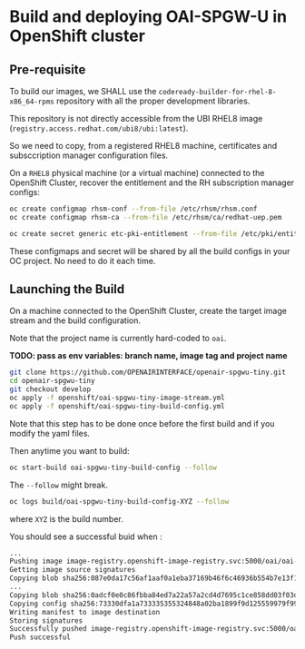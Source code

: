 # Build and deploying OAI-SPGW-U in OpenShift cluster #

## Pre-requisite ##

To build our images, we SHALL use the `codeready-builder-for-rhel-8-x86_64-rpms` repository with all the proper development libraries.

This repository is not directly accessible from the UBI RHEL8 image (`registry.access.redhat.com/ubi8/ubi:latest`).

So we need to copy, from a registered RHEL8 machine, certificates and subsccription manager configuration files.

On a `RHEL8` physical machine (or a virtual machine) connected to the OpenShift Cluster, recover the entitlement and the RH subscription manager configs:

```bash
oc create configmap rhsm-conf --from-file /etc/rhsm/rhsm.conf
oc create configmap rhsm-ca --from-file /etc/rhsm/ca/redhat-uep.pem

oc create secret generic etc-pki-entitlement --from-file /etc/pki/entitlement/{NUMBER_ON_YOUR_COMPUTER}.pem --from-file /etc/pki/entitlement/{NUMBER_ON_YOUR_COMPUTER}-key.pem
```

These configmaps and secret will be shared by all the build configs in your OC project. No need to do it each time.

## Launching the Build ##

On a machine connected to the OpenShift Cluster, create the target image stream and the build configuration.

Note that the project name is currently hard-coded to `oai`.

**TODO: pass as env variables: branch name, image tag and project name**

```bash
git clone https://github.com/OPENAIRINTERFACE/openair-spgwu-tiny.git
cd openair-spgwu-tiny
git checkout develop
oc apply -f openshift/oai-spgwu-tiny-image-stream.yml
oc apply -f openshift/oai-spgwu-tiny-build-config.yml
```

Note that this step has to be done once before the first build and if you modify the yaml files.

Then anytime you want to build:

```bash
oc start-build oai-spgwu-tiny-build-config --follow
```

The `--follow` might break.

```bash
oc logs build/oai-spgwu-tiny-build-config-XYZ --follow
```

where `XYZ` is the build number.

You should see a successful buid when :

```bash
...
Pushing image image-registry.openshift-image-registry.svc:5000/oai/oai-spgwu-tiny:onap-0.1.0 ...
Getting image source signatures
Copying blob sha256:087e0da17c56af1aaf0a1eba37169b46f6c46936b554b7e13f11165dac4ba8ef
...
Copying blob sha256:0adcf0e0c86fbba84ed7a22a57a2cd4d7695c1ce858dd03f03dc3002880b8061
Copying config sha256:73330dfa1a733335355324848a02ba1899f9d125559979f9911f3dedcd4450ca
Writing manifest to image destination
Storing signatures
Successfully pushed image-registry.openshift-image-registry.svc:5000/oai/oai-spgwu-tiny@sha256:c1de087af5515d22e40486fb181f6ff65a7f34788d8174aa122d686667042cf9
Push successful
```

